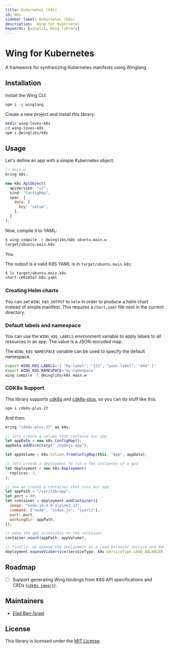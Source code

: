 ```yaml
---
title: Kubernetes (k8s)
id: k8s
sidebar_label: Kubernetes (k8s)
description:  Wing for Kubernetes
keywords: [winglib, Wing library]
---
```

# Wing for Kubernetes

A framework for synthesizing Kubernetes manifests using Winglang.

## Installation

Install the Wing CLI:

```sh
npm i -g winglang
```

Create a new project and install this library:

```sh
mkdir wing-loves-k8s
cd wing-loves-k8s
npm i @winglibs/k8s
```

## Usage

Let's define an app with a simple Kubernetes object:

```js
// main.w
bring k8s;

new k8s.ApiObject(
  apiVersion: "v1",
  kind: "ConfigMap",
  spec: {
    data: {
      key: "value",
    },
  }
);
```

Now, compile it to YAML:

```sh
$ wing compile -t @winglibs/k8s ubuntu.main.w
target/ubuntu.main.k8s
```

You 

The output is a valid K8S YAML is in `target/ubuntu.main.k8s`:

```sh
$ ls target/ubuntu.main.k8s
chart-c86185a7.k8s.yaml
```

### Creating Helm charts

You can set `WING_K8S_OUTPUT` to `helm` in order to produce a helm chart instead of simple manifest.
This requires a `Chart.yaml` file next in the current directory.

### Default labels and namespace

You can use the `WING_K8S_LABELS` environment variable to apply labels to all resources in an app.
The value is a JSON-encoded map.

The `WING_K8S_NAMESPACE` variable can be used to specify the default namespace.

```sh
export WING_K8S_LABELS='{ "my-label": "123", "your-label": "444" }'
export WING_K8S_NAMESPACE='my-namespace'
wing compile -t @winglibs/k8s main.w
```

### CDK8s Support

This library supports [cdk8s](https://cdk8s.io) and
[cdk8s-plus](https://cdk8s.io/docs/latest/plus/), so you can do stuff like this:

```sh
npm i cdk8s-plus-27
```

And then:

```js
bring "cdk8s-plus-27" as k8s;

// lets create a volume that contains our app.
let appData = new k8s.ConfigMap();
appData.addDirectory("./nodejs-app");

let appVolume = k8s.Volume.fromConfigMap(this, "App", appData);

// lets create a deployment to run a few instances of a pod
let deployment = new k8s.Deployment(
  replicas: 3,
);

// now we create a container that runs our app
let appPath = "/var/lib/app";
let port = 80;
let container = deployment.addContainer({
  image: "node:14.4.0-alpine3.12",
  command: ["node", "index.js", "{port}"],
  port: port,
  workingDir: appPath,
});

// make the app accessible to the container
container.mount(appPath, appVolume);

// finally, we expose the deployment as a load balancer service and make it run
deployment.exposeViaService(serviceType: k8s.ServiceType.LOAD_BALANCER);
```


## Roadmap

* [ ] Support generating Wing bindings from K8S API specifications and CRDs ([`cdk8s
  import`](https://cdk8s.io/docs/latest/cli/import/)).

## Maintainers

* [Elad Ben-Israel](@eladb)

## License

This library is licensed under the [MIT License](./LICENSE).

